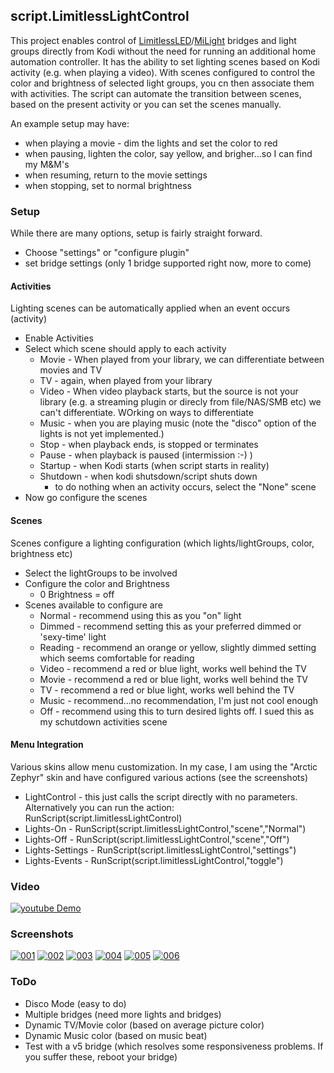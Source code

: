 ## script.LimitlessLightControl

This project enables control of [LimitlessLED](http://limitlessled.com)/[MiLight](http://www.milight.com/) bridges and light groups directly from Kodi without the need for running an additional home automation controller.
It has the ability to set lighting scenes based on Kodi activity (e.g. when playing a video).  With scenes configured to control the color and brightness of selected light groups, you cn then associate them with activities.  The script can automate the transition between scenes, based on the present activity or you can set the scenes manually.

An example setup may have:
  * when playing a movie - dim the lights and set the color to red
  * when pausing, lighten the color, say yellow, and brigher...so I can find my M&M's
  * when resuming, return to the movie settings
  * when stopping, set to normal brightness

### Setup
While there are many options, setup is fairly straight forward.
* Choose "settings" or "configure plugin"
* set bridge settings (only 1 bridge supported right now, more to come)

#### Activities
Lighting scenes can be automatically applied when an event occurs (activity)
* Enable Activities
* Select which scene should apply to each activity
  * Movie    - When played from your library, we can differentiate between movies and TV
  * TV       - again, when played from your library
  * Video    - When video playback starts, but the source is not your library (e.g. a streaming plugin or direcly from file/NAS/SMB etc) we can't differentiate.  WOrking on ways to differentiate
  * Music    - when you are playing music (note the "disco" option of the lights is not yet implemented.)
  * Stop     - when playback ends, is stopped or terminates
  * Pause    - when playback is paused (intermission :-) )
  * Startup  - when Kodi starts (when script starts in reality)
  * Shutdown - when kodi shutsdown/script shuts down
    * to do nothing when an activity occurs, select the "None" scene
* Now go configure the scenes

#### Scenes
Scenes configure a lighting configuration (which lights/lightGroups, color, brightness etc)
* Select the lightGroups to be involved
* Configure the color and Brightness
  * 0 Brightness = off
* Scenes available to configure are
  * Normal	 - recommend using this as you "on" light
  * Dimmed	 - recommend setting this as your preferred dimmed or 'sexy-time' light
  * Reading  - recommend an orange or yellow, slightly dimmed setting which seems comfortable for reading
  * Video    - recommend a red or blue light, works well behind the TV
  * Movie    - recommend a red or blue light, works well behind the TV
  * TV       - recommend a red or blue light, works well behind the TV
  * Music    - recommend...no recommendation, I'm just not cool enough
  * Off      - recommend using this to turn desired lights off.  I sued this as my schutdown activities scene

#### Menu Integration
Various skins allow menu customization.  In my case, I am using the "Arctic Zephyr" skin and have configured various actions (see the screenshots)
* LightControl    - this just calls the script directly with no parameters.  Alternatively you can run the action: RunScript(script.limitlessLightControl)
* Lights-On       - RunScript(script.limitlessLightControl,"scene","Normal")
* Lights-Off      - RunScript(script.limitlessLightControl,"scene","Off")
* Lights-Settings - RunScript(script.limitlessLightControl,"settings")
* Lights-Events   - RunScript(script.limitlessLightControl,"toggle") 

### Video
[![youtube Demo](http://img.youtube.com/vi/V16p14rEcL4/0.jpg)](https://youtu.be/V16p14rEcL4 "LimitlessLightControl early demo")

### Screenshots
[![001](http://ibin.co/2ThgIQN5py3G)](http://ibin.co/2ThdZVxCKIeO)
[![002](http://ibin.co/2ThgLEaaYh2v)](http://ibin.co/2ThdhwbgU6rI)
[![003](http://ibin.co/2ThgNjRuyQB1)](http://ibin.co/2ThdmJc0iO0H)
[![004](http://ibin.co/2ThgQXfPh7Ao)](http://ibin.co/2ThdqgcKwpXM)
[![005](http://ibin.co/2ThgTLsuPou2)](http://ibin.co/2ThduQuKZpyK)
[![006](http://ibin.co/2ThgWA6P8VZA)](http://ibin.co/2The03LK0tmr)

### ToDo
* Disco Mode (easy to do)
* Multiple bridges (need more lights and bridges)
* Dynamic TV/Movie color (based on average picture color)
* Dynamic Music color (based on music beat)
* Test with a v5 bridge (which resolves some responsiveness problems.  If you suffer these, reboot your bridge)
